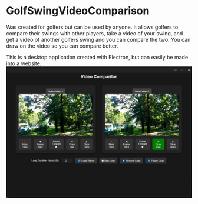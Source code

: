 # GolfSwingVideoComparison

Was created for golfers but can be used by anyone. It allows golfers to compare their swings with other players, take a video of your swing, and get a video of another golfers swing and you can compare the two. You can draw on the video so you can compare better.

This is a desktop application created with Electron, but can easily be made into a website.
![Alt text](images/videoComparitor.JPG)
